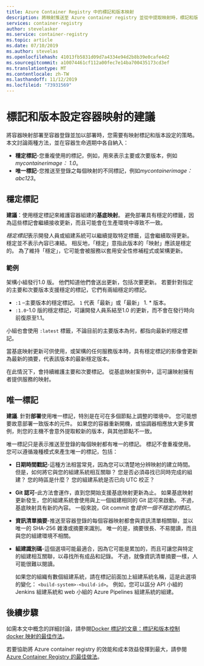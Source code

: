 ```yaml
---
title: Azure Container Registry 中的標記和版本映射
description: 將映射推送至 Azure container registry 並從中提取映射時，標記和版本控制 Docker 容器映射的最佳做法
services: container-registry
author: stevelasker
ms.service: container-registry
ms.topic: article
ms.date: 07/10/2019
ms.author: stevelas
ms.openlocfilehash: 41013fb5831d09d7a4334e94d2b8b39e0cafe4d2
ms.sourcegitcommit: a10074461cf112a00fec7e14ba700435173cd3ef
ms.translationtype: MT
ms.contentlocale: zh-TW
ms.lasthandoff: 11/12/2019
ms.locfileid: "73931569"
---
```

# <a name="recommendations-for-tagging-and-versioning-container-images"></a>標記和版本設定容器映射的建議

將容器映射部署至容器登錄並加以部署時，您需要有映射標記和版本設定的策略。 本文討論兩種方法，並在容器生命週期中各自納入：

* **穩定標記**-您重複使用的標記，例如，用來表示主要或次要版本，例如*mycontainerimage： 1.0*。
* **唯一標記**-您推送至登錄之每個映射的不同標記，例如*mycontainerimage： abc123*。

## <a name="stable-tags"></a>穩定標記

**建議**：使用穩定標記來維護容器組建的**基底映射**。 避免部署具有穩定的標籤，因為這些標記會繼續接收更新，而且可能會在生產環境中導致不一致。

*穩定標記*表示開發人員或組建系統可以繼續提取特定標籤，這會繼續取得更新。 穩定並不表示內容已凍結。 相反地，「穩定」意指此版本的「映射」應該是穩定的。 為了維持「穩定」，它可能會被服務以套用安全性修補程式或架構更新。

### <a name="example"></a>範例

架構小組發行1.0 版。 他們知道他們會送出更新，包括次要更新。 若要針對指定的主要和次要版本支援穩定的標記，它們有兩組穩定的標記。

* `:1` –主要版本的穩定標記。 `1` 代表「最新」或「最新」 1. * 版本。
* `:1.0`-1.0 版的穩定標記，可讓開發人員系結至1.0 的更新，而不會在發行時向前復原至1.1。

小組也會使用 `:latest` 標籤，不論目前的主要版本為何，都指向最新的穩定標記。

當基底映射更新可供使用，或架構的任何服務版本時，具有穩定標記的影像會更新為最新的摘要，代表該版本的最新穩定版本。

在此情況下，會持續維護主要和次要標記。 從基底映射案例中，這可讓映射擁有者提供服務的映射。

## <a name="unique-tags"></a>唯一標記

**建議**. 針對**部署**使用唯一標記，特別是在可在多個節點上調整的環境中。 您可能想要故意部署一致版本的元件。 如果您的容器重新開機，或協調器相應放大更多實例，則您的主機不會意外提取較新的版本，與其他節點不一致。

唯一標記只是表示推送至登錄的每個映射都有唯一的標記。 標記不會重複使用。 您可以遵循幾種模式來產生唯一的標記，包括：

* **日期時間戳記**-這種方法相當常見，因為您可以清楚地分辨映射的建立時間。 但是，如何將它與您的組建系統相互關聯？ 您是否必須尋找已同時完成的組建？ 您的時區是什麼？ 您的組建系統是否已向 UTC 校正？
* **Git 認可**–此方法會運作，直到您開始支援基底映射更新為止。 如果基底映射更新發生，您的組建系統會使用與上一個組建相同的 Git 認可來啟動。 不過，基底映射具有新的內容。 一般來說，Git commit 會*提供一個不穩定的標記*。
* **資訊清單摘要**-推送至容器登錄的每個容器映射都會與資訊清單相關聯，並以唯一的 SHA-256 雜湊或摘要來識別。 唯一的是，摘要很長、不易閱讀，而且與您的組建環境不相關。
* **組建識別碼**-這個選項可能最適合，因為它可能是累加的，而且可讓您與特定的組建相互關聯，以尋找所有成品和記錄。 不過，就像資訊清單摘要一樣，人可能很難以閱讀。

  如果您的組織有數個組建系統，請在標記前面加上組建系統名稱，這是此選項的變化： `<build-system>-<build-id>`。 例如，您可以區分 API 小組的 Jenkins 組建系統和 web 小組的 Azure Pipelines 組建系統的組建。

## <a name="next-steps"></a>後續步驟

如需本文中概念的詳細討論，請參閱[Docker 標記的文章：標記和版本控制 docker 映射的最佳作法](https://stevelasker.blog/2018/03/01/docker-tagging-best-practices-for-tagging-and-versioning-docker-images/)。

若要協助將 Azure container registry 的效能和成本效益發揮到最大，請參閱[Azure Container Registry 的最佳做法](container-registry-best-practices.md)。

<!-- IMAGES -->


<!-- LINKS - Internal -->

